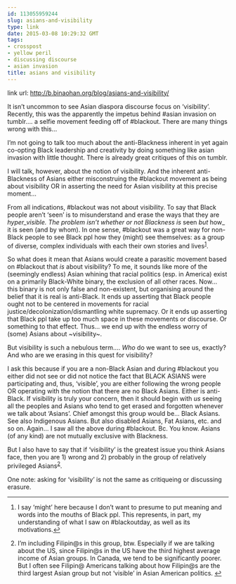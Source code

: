 ```yaml
---
id: 113055959244
slug: asians-and-visibility
type: link
date: 2015-03-08 10:29:32 GMT
tags:
- crosspost
- yellow peril
- discussing discourse
- asian invasion
title: asians and visibility
---
```

link url: http://b.binaohan.org/blog/asians-and-visibility/

<p>It isn&rsquo;t uncommon to see Asian diaspora discourse focus on &lsquo;visibility&rsquo;. Recently, this was the apparently the impetus behind #asian invasion on tumblr&hellip;. a selfie movement feeding off of #blackout. There are many things wrong with this&hellip;</p>

<p>I&rsquo;m not going to talk too much about the anti-Blackness inherent in yet again co-opting Black leadership and creativity by doing something like asian invasion with little thought. There is already great critiques of this on tumblr.</p>

<p>I will talk, however, about the notion of visibility. And the inherent anti-Blackness of Asians either misconstruing the #blackout movement as being about visibility OR in asserting the need for Asian visibility at this precise moment&hellip;</p>

<p>From all indications, #blackout was not about visibility. To say that Black people aren&rsquo;t &lsquo;seen&rsquo; is to misunderstand and erase the ways that they are <em>hyper_visible. The problem isn&rsquo;t whether or not Blackness is </em>seen<em> but </em>how_ it is seen (and by whom). In one sense, #blackout was a great way for non-Black people to see Black ppl how they (might) see themselves: as a group of diverse, complex individuals with each their own stories and lives<sup id="fnref:1"><a href="#fn:1" rel="footnote">1</a></sup>.</p>

<p>So what does it mean that Asians would create a parasitic movement based on #blackout that <em>is</em> about visibility? To me, it sounds like more of the (seemingly endless) Asian whining that racial politics (esp. in America) exist on a primarily Black-White binary, the exclusion of all other races. Now&hellip; this binary is not only false and non-existent, but organising around the belief that it is real is anti-Black. It ends up asserting that Black people ought not to be centered in movements for racial justice/decolonization/dismantling white supremacy. Or it ends up asserting that Black ppl take up too much space in these movements or discourse. Or something to that effect. Thus&hellip; we end up with the endless worry of (some) Asians about ~visibility~.</p>

<p>But visibility is such a nebulous term&hellip;. <em>Who</em> do we want to see us, exactly? And who are we erasing in this quest for visibility?</p>

<p>I ask this because if you are a non-Black Asian and during #blackout you either did not see or did not notice the fact that BLACK ASIANS were participating and, thus, &lsquo;visible&rsquo;, you are either following the wrong people OR operating with the notion that there are no Black Asians. Either is anti-Black. If visibility is truly your concern, then it should begin with <em>us</em> seeing all the peoples and Asians who tend to get erased and forgotten whenever we talk about &lsquo;Asians&rsquo;. Chief amongst this group would be&hellip; Black Asians. See also Indigenous Asians. But also disabled Asians, Fat Asians, etc. and so on. Again&hellip; I saw all the above during #blackout. Bc. You know. Asians (of any kind) are not mutually exclusive with Blackness.</p>

<p>But I also have to say that if &lsquo;visibility&rsquo; is the greatest issue you think Asians face, then you are 1) wrong and 2) probably in the group of relatively privileged Asians<sup id="fnref:2"><a href="#fn:2" rel="footnote">2</a></sup>.</p>

<p>One note: asking for &lsquo;visibility&rsquo; is not the same as critiqueing or discussing erasure.</p>
<div class="footnotes">
<hr>
<ol>
<li id="fn:1">
<p>I say &lsquo;might&rsquo; here because I don&rsquo;t want to presume to put meaning and words into the mouths of Black ppl. This represents, in part, my understanding of what I saw on #blackoutday, as well as its motivations.<a href="#fnref:1" rev="footnote">&#8617;</a></p>
</li>
<li id="fn:2">
<p>I&rsquo;m including Filipin@s in this group, btw. Especially if we are talking about the US, since Filipin@s in the US have the third highest average income of Asian groups. In Canada, we tend to be significantly poorer. But I often see Filipin@ Americans talking about how Filipin@s are the third largest Asian group but not &lsquo;visible&rsquo; in Asian American politics. <a href="#fnref:2" rev="footnote">&#8617;</a></p>
</li>
</ol>
</div>

<br><br>
